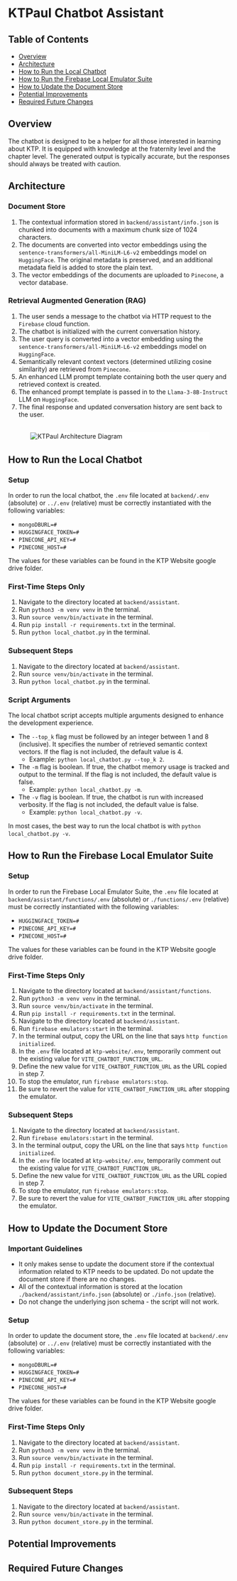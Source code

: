 # KTPaul Chatbot Assistant

## Table of Contents

-   [Overview](#overview)
-   [Architecture](#architecture)
-   [How to Run the Local Chatbot](#how-to-run-the-local-chatbot)
-   [How to Run the Firebase Local Emulator Suite](#how-to-run-the-firebase-local-emulator-suite)
-   [How to Update the Document Store](#how-to-update-the-document-store)
-   [Potential Improvements](#potential-improvements)
-   [Required Future Changes](#required-future-changes)

## Overview

The chatbot is designed to be a helper for all those interested in learning
about KTP. It is equipped with knowledge at the fraternity level and the chapter
level. The generated output is typically accurate, but the responses should
always be treated with caution.

## Architecture

### Document Store

1. The contextual information stored in `backend/assistant/info.json` is chunked
   into documents with a maximum chunk size of 1024 characters.
2. The documents are converted into vector embeddings using the
   `sentence-transformers/all-MiniLM-L6-v2` embeddings model on `HuggingFace`.
   The original metadata is preserved, and an additional metadata field is added
   to store the plain text.
3. The vector embeddings of the documents are uploaded to `Pinecone`, a vector
   database.

### Retrieval Augmented Generation (RAG)

1. The user sends a message to the chatbot via HTTP request to the `Firebase`
   cloud function.
2. The chatbot is initialized with the current conversation history.
3. The user query is converted into a vector embedding using the
   `sentence-transformers/all-MiniLM-L6-v2` embeddings model on `HuggingFace`.
4. Semantically relevant context vectors (determined utilizing cosine
   similarity) are retrieved from `Pinecone`.
5. An enhanced LLM prompt template containing both the user query and retrieved
   context is created.
6. The enhanced prompt template is passed in to the `Llama-3-8B-Instruct` LLM on
   `HuggingFace`.
7. The final response and updated conversation history are sent back to the
   user.

<div style="width: 80%; margin: 32px auto; background-color: white;">
  <img src="../../ktp-website/src/img/chatbot_diagram.png" alt="KTPaul Architecture Diagram" />
</div>

## How to Run the Local Chatbot

### Setup

In order to run the local chatbot, the `.env` file located at `backend/.env`
(absolute) or `../.env` (relative) must be correctly instantiated with the
following variables:

-   `mongoDBURL=#`
-   `HUGGINGFACE_TOKEN=#`
-   `PINECONE_API_KEY=#`
-   `PINECONE_HOST=#`

The values for these variables can be found in the KTP Website google drive
folder.

### First-Time Steps Only

1. Navigate to the directory located at `backend/assistant`.
2. Run `python3 -m venv venv` in the terminal.
3. Run `source venv/bin/activate` in the terminal.
4. Run `pip install -r requirements.txt` in the terminal.
5. Run `python local_chatbot.py` in the terminal.

### Subsequent Steps

1. Navigate to the directory located at `backend/assistant`.
2. Run `source venv/bin/activate` in the terminal.
3. Run `python local_chatbot.py` in the terminal.

### Script Arguments

The local chatbot script accepts multiple arguments designed to enhance the
development experience.

-   The `--top_k` flag must be followed by an integer between 1 and 8
    (inclusive). It specifies the number of retrieved semantic context vectors.
    If the flag is not included, the default value is 4.
    -   Example: `python local_chatbot.py --top_k 2`.
-   The `-m` flag is boolean. If true, the chatbot memory usage is tracked and
    output to the terminal. If the flag is not included, the default value is
    false.
    -   Example: `python local_chatbot.py -m`.
-   The `-v` flag is boolean. If true, the chatbot is run with increased
    verbosity. If the flag is not included, the default value is false.
    -   Example: `python local_chatbot.py -v`.

In most cases, the best way to run the local chatbot is with
`python local_chatbot.py -v`.

## How to Run the Firebase Local Emulator Suite

### Setup

In order to run the Firebase Local Emulator Suite, the `.env` file located at
`backend/assistant/functions/.env` (absolute) or `./functions/.env` (relative)
must be correctly instantiated with the following variables:

-   `HUGGINGFACE_TOKEN=#`
-   `PINECONE_API_KEY=#`
-   `PINECONE_HOST=#`

The values for these variables can be found in the KTP Website google drive
folder.

### First-Time Steps Only

1. Navigate to the directory located at `backend/assistant/functions`.
2. Run `python3 -m venv venv` in the terminal.
3. Run `source venv/bin/activate` in the terminal.
4. Run `pip install -r requirements.txt` in the terminal.
5. Navigate to the directory located at `backend/assistant`.
6. Run `firebase emulators:start` in the terminal.
7. In the terminal output, copy the URL on the line that says
   `http function initialized`.
8. In the `.env` file located at `ktp-website/.env`, temporarily comment out the
   existing value for `VITE_CHATBOT_FUNCTION_URL`.
9. Define the new value for `VITE_CHATBOT_FUNCTION_URL` as the URL copied in
   step 7.
10. To stop the emulator, run `firebase emulators:stop`.
11. Be sure to revert the value for `VITE_CHATBOT_FUNCTION_URL` after stopping
    the emulator.

### Subsequent Steps

1. Navigate to the directory located at `backend/assistant`.
2. Run `firebase emulators:start` in the terminal.
3. In the terminal output, copy the URL on the line that says
   `http function initialized`.
4. In the `.env` file located at `ktp-website/.env`, temporarily comment out the
   existing value for `VITE_CHATBOT_FUNCTION_URL`.
5. Define the new value for `VITE_CHATBOT_FUNCTION_URL` as the URL copied in
   step 7.
6. To stop the emulator, run `firebase emulators:stop`.
7. Be sure to revert the value for `VITE_CHATBOT_FUNCTION_URL` after stopping
   the emulator.

## How to Update the Document Store

### Important Guidelines

-   It only makes sense to update the document store if the contextual
    information related to KTP needs to be updated. Do not update the document
    store if there are no changes.
-   All of the contextual information is stored at the location
    `./backend/assistant/info.json` (absolute) or `./info.json` (relative).
-   Do not change the underlying json schema - the script will not work.

### Setup

In order to update the document store, the `.env` file located at `backend/.env`
(absolute) or `../.env` (relative) must be correctly instantiated with the
following variables:

-   `mongoDBURL=#`
-   `HUGGINGFACE_TOKEN=#`
-   `PINECONE_API_KEY=#`
-   `PINECONE_HOST=#`

The values for these variables can be found in the KTP Website google drive
folder.

### First-Time Steps Only

1. Navigate to the directory located at `backend/assistant`.
2. Run `python3 -m venv venv` in the terminal.
3. Run `source venv/bin/activate` in the terminal.
4. Run `pip install -r requirements.txt` in the terminal.
5. Run `python document_store.py` in the terminal.

### Subsequent Steps

1. Navigate to the directory located at `backend/assistant`.
2. Run `source venv/bin/activate` in the terminal.
3. Run `python document_store.py` in the terminal.

## Potential Improvements

## Required Future Changes
